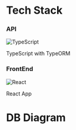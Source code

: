 # Tech Stack

### API
![TypeScript](https://img.icons8.com/color/48/000000/typescript.png) <p>TypeScript with TypeORM</p>


### FrontEnd
![React](https://img.icons8.com/color/48/000000/react-native.png)
<p>React App</p>

# DB Diagram
